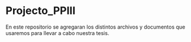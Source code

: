 # Projecto_PPIII

En este repositorio se agregaran los distintos archivos y documentos que usaremos para llevar a cabo nuestra tesis.
